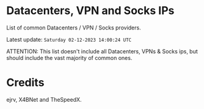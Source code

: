 # Datacenters, VPN and Socks IPs
 
List of common Datacenters / VPN / Socks providers. 

Latest update: `Saturday 02-12-2023 14:00:24 UTC` 

ATTENTION: This list doesn't include all Datacenters, VPNs & Socks ips, 
but should include the vast majority of common ones.

# Credits
ejrv, X4BNet and TheSpeedX.
